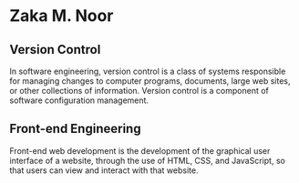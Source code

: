 # Zaka M. Noor
## Version Control
In software engineering, version control is a class of systems responsible for managing changes to computer programs, documents, large web sites, or other collections of information. Version control is a component of software configuration management.

## Front-end Engineering
Front-end web development is the development of the graphical user interface of a website, through the use of HTML, CSS, and JavaScript, so that users can view and interact with that website.